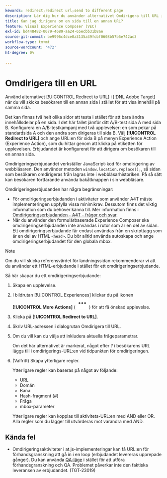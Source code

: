 ```yaml
---
kewords: redirect;redirect url;send to different page
description: Lär dig hur du använder alternativet Omdirigera till URL i Adobe [!DNL Target] när du vill skicka besökaren till en annan sida i stället för att visa innehåll på samma sida.
title: Kan jag dirigera om en sida till en annan URL?
feature: Visual Experience Composer (VEC)
exl-id: bd448482-0079-4689-aa24-65ecbb31b8ae
source-git-commit: be9996c4dce0a3135a39fcbf0608b57b6e742ac3
workflow-type: tm+mt
source-wordcount: '472'
ht-degree: 0%

---
```


# Omdirigera till en URL

Använd alternativet [!UICONTROL Redirect to URL] i [!DNL Adobe Target] när du vill skicka besökaren till en annan sida i stället för att visa innehåll på samma sida.

Det kan finnas två helt olika sidor att testa i stället för att bara ändra innehållsdelar på en sida. I det här fallet jämför ditt A/B-test sida A med sida B. Konfigurera en A/B-testkampanj med två upplevelser: en som pekar på standardsida A och den andra som dirigeras till sida B. Välj **[!UICONTROL Redirect to URL]** och ange URL:en för sida B på menyn Experience Action (Experience Action), som du hittar genom att klicka på etiketten för upplevelsen. Erbjudandet är konfigurerat för att dirigera om besökaren till en annan sida.

Omdirigeringserbjudandet verkställer JavaScript-kod för omdirigering av webbläsaren. Den använder metoden `window.location.replace();`, så sidan som besökaren omdirigeras från lagras inte i webbläsarhistoriken. På så sätt kan besökaren fortfarande använda bakåtknappen i sin webbläsare.

Omdirigeringserbjudanden har några begränsningar:

* För omdirigeringserbjudanden i aktiviteter som använder A4T måste implementeringen uppfylla vissa minimikrav. Dessutom finns det viktig information som du behöver känna till. Mer information finns i [Omdirigeringserbjudanden - A4T - frågor och svar](/help/main/c-integrating-target-with-mac/a4t/r-a4t-faq/a4t-faq-redirect-offers.md#concept_21BF213F10E1414A9DCD4A98AF207905).
* När du använder den formulärbaserade Experience Composer ska omdirigeringserbjudanden inte användas i rutor som är en del av sidan. Ett omdirigeringserbjudande får endast användas från en skripttagg som är en del av HTML `<head>`. Du bör alltid använda autoskapa och ange omdirigeringserbjudandet för den globala mbox.

>[!NOTE]
>
>Om du vill skicka referensvärdet för landningssidan rekommenderar vi att du använder ett HTML-erbjudande i stället för ett omdirigeringserbjudande.

Så här skapar du ett omdirigeringserbjudande:

1. Skapa en upplevelse.
1. I bildrutan [!UICONTROL Experiences] klickar du på ikonen **[!UICONTROL More Actions]** ( ![ikonen Fler åtgärder](/help/main/assets/icons/MoreSmallList.svg) ) för att få önskad upplevelse.
1. Klicka på **[!UICONTROL Redirect to URL]**.
1. Skriv URL-adressen i dialogrutan Omdirigera till URL.
1. Om du vill kan du välja att inkludera aktuella frågeparametrar.

   Om det här alternativet är markerat, något efter ? i besökarens URL läggs till i omdirigerings-URL:en vid tidpunkten för omdirigeringen.

1. (Valfritt) Skapa ytterligare regler.

   Ytterligare regler kan baseras på något av följande:

   * URL
   * Domän
   * Bana
   * Hash-fragment (#)
   * Fråga
   * mbox-parameter

   Ytterligare regler kan kopplas till aktivitets-URL:en med AND eller OR. Alla regler som du lägger till utvärderas mot varandra med AND.

## Kända fel

* Omdirigeringsaktiviteter i at.js-implementeringar kan få URL:en för förhandsgranskning att gå in i en loop (erbjudandet levereras upprepade gånger). Du kan använda [QA-läge](/help/main/c-activities/c-activity-qa/activity-qa.md) i stället för att utföra förhandsgranskning och QA. Problemet påverkar inte den faktiska leveransen av erbjudandet. (TGT-23019)
